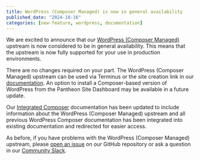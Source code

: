 ```yaml
---
title: WordPress (Composer Managed) is now in general availability
published_date: "2024-10-16"
categories: [new-feature, wordpress, documentation]
---
```


We are excited to announce that our [WordPress (Composer Managed)](https://github.com/pantheon-systems/wordpress-composer-managed) upstream is now considered to be in general availability. This means that the upstream is now fully supported for your use in production environments.

There are no changes required on your part. The WordPress (Composer Managed) upstream can be used via Terminus or the site creation link in our [documentation](/guides/integrated-composer/create#wordpress-with-integrated-composer-and-bedrock). An option to install a Composer-based version of WordPress from the Pantheon Site Dashboard may be available in a future update.

Our [Integrated Composer](/guides/integrated-composer) documentation has been updated to include information about the WordPress (Composer Managed) upstream and all previous WordPress Composer documentation has been integrated into existing documentation and redirected for easier access.

As before, if you have problems with the WordPress (Composer Managed) upstream, please [open an issue](https://github.com/pantheon-systems/wordpress-composer-managed/issues) on our GitHub repository or ask a question in our [Community Slack](https://slackin.pantheon.io/).
